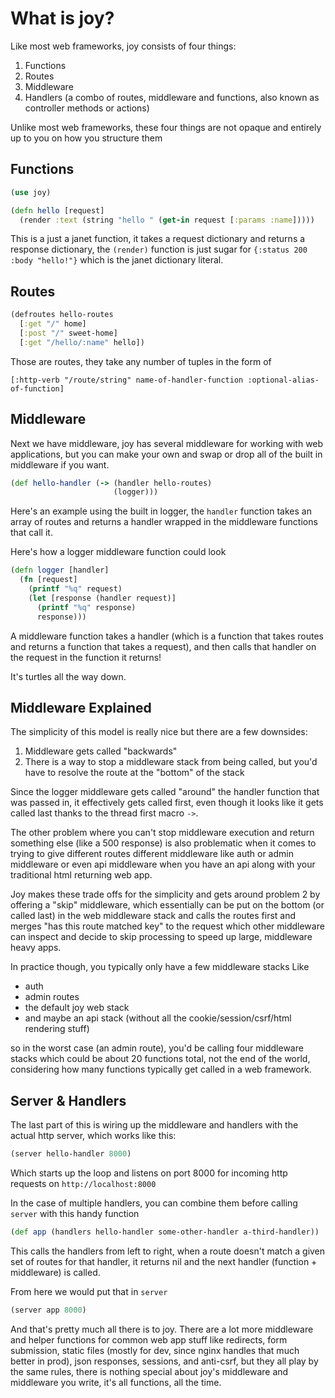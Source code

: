 # What is joy?

Like most web frameworks, joy consists of four things:

1. Functions
2. Routes
3. Middleware
4. Handlers (a combo of routes, middleware and functions, also known as controller methods or actions)

Unlike most web frameworks, these four things are not opaque and entirely up to you on how you structure them

## Functions

```clojure
(use joy)

(defn hello [request]
  (render :text (string "hello " (get-in request [:params :name]))))
```

This is a just a janet function, it takes a request dictionary and returns a response dictionary, the `(render)` function is just sugar for `{:status 200 :body "hello!"}` which is the janet dictionary literal.

## Routes

```clojure
(defroutes hello-routes
  [:get "/" home]
  [:post "/" sweet-home]
  [:get "/hello/:name" hello])
```

Those are routes, they take any number of tuples in the form of

`[:http-verb "/route/string" name-of-handler-function :optional-alias-of-function]`

## Middleware

Next we have middleware, joy has several middleware for working with web applications, but you can make your own and swap or drop all of the built in middleware if you want.

```clojure
(def hello-handler (-> (handler hello-routes)
                       (logger)))
```

Here's an example using the built in logger, the `handler` function takes an array of routes and returns a handler wrapped in the middleware functions that call it.

Here's how a logger middleware function could look

```clojure
(defn logger [handler]
  (fn [request]
    (printf "%q" request)
    (let [response (handler request)]
      (printf "%q" response)
      response)))
```

A middleware function takes a handler (which is a function that takes routes and returns a function that takes a request), and then calls that handler on the request in the function it returns!

It's turtles all the way down.

## Middleware Explained

The simplicity of this model is really nice but there are a few downsides:

1. Middleware gets called "backwards"
2. There is a way to stop a middleware stack from being called, but you'd have to resolve the route at the "bottom" of the stack

Since the logger middleware gets called "around" the handler function that was passed in, it effectively gets called first, even though
it looks like it gets called last thanks to the thread first macro `->`.

The other problem where you can't stop middleware execution and return something else (like a 500 response) is also problematic when it comes to trying to give different routes different middleware like auth or admin middleware or even api middleware when you have an api along with your traditional html returning web app.

Joy makes these trade offs for the simplicity and gets around problem 2 by offering a "skip" middleware, which essentially can be put on the bottom (or called last) in the web middleware stack and calls the routes first and merges "has this route matched key" to the request which other middleware can inspect and decide to skip processing to speed up large, middleware heavy apps.

In practice though, you typically only have a few middleware stacks Like

- auth
- admin routes
- the default joy web stack
- and maybe an api stack (without all the cookie/session/csrf/html rendering stuff)

so in the worst case (an admin route), you'd be calling four middleware stacks which could be about 20 functions total, not the end of the world, considering how many functions typically get called in a web framework.

## Server & Handlers

The last part of this is wiring up the middleware and handlers with the actual http server, which works like this:

```clojure
(server hello-handler 8000)
```

Which starts up the loop and listens on port 8000 for incoming http requests on `http://localhost:8000`

In the case of multiple handlers, you can combine them before calling `server` with this handy function

```clojure
(def app (handlers hello-handler some-other-handler a-third-handler))
```

This calls the handlers from left to right, when a route doesn't match a given set of routes for that handler, it returns nil
and the next handler (function + middleware) is called.

From here we would put that in `server`

```clojure
(server app 8000)
```

And that's pretty much all there is to joy. There are a lot more middleware and helper functions for common web app stuff like redirects, form submission, static files (mostly for dev, since nginx handles that much better in prod), json responses, sessions, and anti-csrf, but they all play by the same rules, there is nothing special about joy's middleware and middleware you write, it's all functions, all the time.


